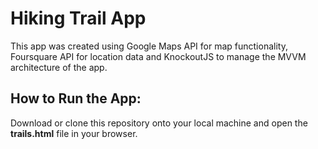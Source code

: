 # Hiking Trail App

This app was created using Google Maps API for map functionality, Foursquare API for location data and KnockoutJS to manage the
MVVM architecture of the app.

## How to Run the App:

Download or clone this repository onto your local machine and open the **trails.html** file in your browser.
